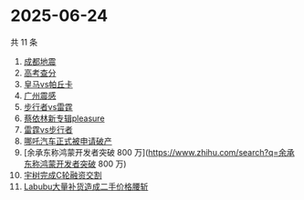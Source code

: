 # 2025-06-24

共 11 条

<!-- BEGIN -->
<!-- 最后更新时间 Tue Jun 24 2025 11:41:52 GMT+0800 (China Standard Time) -->

1. [成都地震](https://www.zhihu.com/search?q=成都地震)
1. [高考查分](https://www.zhihu.com/search?q=高考查分)
1. [皇马vs帕丘卡](https://www.zhihu.com/search?q=皇马vs帕丘卡)
1. [广州震感](https://www.zhihu.com/search?q=广州震感)
1. [步行者vs雷霆](https://www.zhihu.com/search?q=步行者vs雷霆)
1. [蔡依林新专辑pleasure](https://www.zhihu.com/search?q=蔡依林新专辑pleasure)
1. [雷霆vs步行者](https://www.zhihu.com/search?q=雷霆vs步行者)
1. [哪吒汽车正式被申请破产](https://www.zhihu.com/search?q=哪吒汽车正式被申请破产)
1. [余承东称鸿蒙开发者突破 800
   万](https://www.zhihu.com/search?q=余承东称鸿蒙开发者突破 800 万)
1. [宇树完成C轮融资交割](https://www.zhihu.com/search?q=宇树完成C轮融资交割)
1. [Labubu大量补货造成二手价格腰斩](https://www.zhihu.com/search?q=Labubu大量补货造成二手价格腰斩)

<!-- END -->
